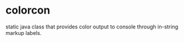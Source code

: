# colorcon
static java class that provides color output to console through in-string markup labels.
